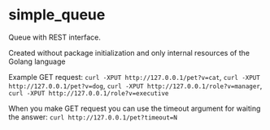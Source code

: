# simple_queue
Queue with REST interface.

Created without package initialization and only internal resources of the Golang language

Example GET request:
`curl -XPUT http://127.0.0.1/pet?v=cat`,
`curl -XPUT http://127.0.0.1/pet?v=dog`,
`curl -XPUT http://127.0.0.1/role?v=manager`,
`curl -XPUT http://127.0.0.1/role?v=executive`

When you make GET request you can use the timeout argument for waiting the answer:
`curl http://127.0.0.1/pet?timeout=N`
